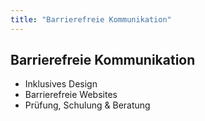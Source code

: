 ```yaml
---
title: "Barrierefreie Kommunikation"
---
```

## Barrierefreie Kommunikation

* Inklusives Design
* Barrierefreie Websites
* Prüfung, Schulung & Beratung
